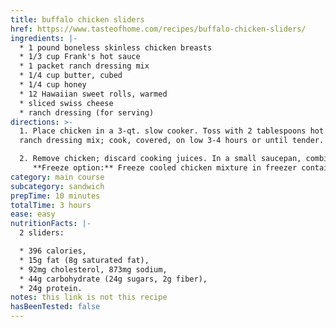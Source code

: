 ```yaml
---
title: buffalo chicken sliders
href: https://www.tasteofhome.com/recipes/buffalo-chicken-sliders/
ingredients: |-
  * 1 pound boneless skinless chicken breasts
  * 1/3 cup Frank's hot sauce
  * 1 packet ranch dressing mix
  * 1/4 cup butter, cubed
  * 1/4 cup honey
  * 12 Hawaiian sweet rolls, warmed
  * sliced swiss cheese
  * ranch dressing (for serving)
directions: >-
  1. Place chicken in a 3-qt. slow cooker. Toss with 2 tablespoons hot sauce and
  ranch dressing mix; cook, covered, on low 3-4 hours or until tender.

  2. Remove chicken; discard cooking juices. In a small saucepan, combine butter and honey; cook and stir over medium heat until blended. Shred chicken with 2 forks; stir into sauce and heat through. Serve on rolls with desired optional ingredients.\
     **Freeze option:** Freeze cooled chicken mixture in freezer containers. To use, partially thaw in refrigerator overnight. Microwave, covered, on high in a microwave-safe dish until heated through, stirring occasionally; add water or broth if necessary.
category: main course
subcategory: sandwich
prepTime: 10 minutes
totalTime: 3 hours
ease: easy
nutritionFacts: |-
  2 sliders: 

  * 396 calories, 
  * 15g fat (8g saturated fat), 
  * 92mg cholesterol, 873mg sodium, 
  * 44g carbohydrate (24g sugars, 2g fiber), 
  * 24g protein.
notes: this link is not this recipe
hasBeenTested: false
---
```

